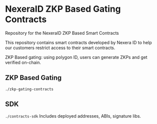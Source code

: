 # NexeraID ZKP Based Gating Contracts

Repository for the NexeraID ZKP Based Smart Contracts

This repository contains smart contracts developed by Nexera ID to help our customers restrict access to their smart contracts.

ZKP Based gating: using polygon ID, users can generate ZKPs and get verified on-chain.

## ZKP Based Gating

`./zkp-gating-contracts`

## SDK

`./contracts-sdk`
Includes deployed addresses, ABIs, signature libs.
